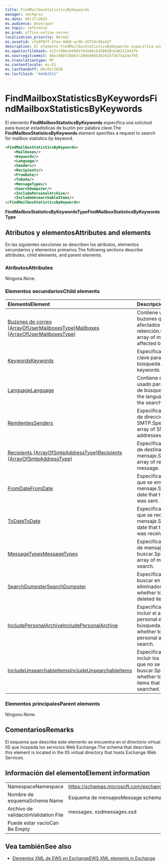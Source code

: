 ```yaml
---
title: FindMailboxStatisticsByKeywords
manager: sethgros
ms.date: 09/17/2015
ms.audience: Developer
ms.topic: reference
ms.prod: office-online-server
localization_priority: Normal
ms.assetid: cfe0f0ff-5fea-4db8-ac96-a5724c85ed2f
description: El elemento FindMailboxStatisticsByKeywords especifica una solicitud para buscar estadísticas de buzón por palabra clave.
ms.openlocfilehash: e22c7d8dc849d3fd45d6cb158030cbd82119437e
ms.sourcegitcommit: 88ec988f2bb67c1866d06b361615f3674a24e795
ms.translationtype: MT
ms.contentlocale: es-ES
ms.lasthandoff: 06/03/2020
ms.locfileid: "44462531"
---
```

# <a name="findmailboxstatisticsbykeywords"></a><span data-ttu-id="f2dc2-103">FindMailboxStatisticsByKeywords</span><span class="sxs-lookup"><span data-stu-id="f2dc2-103">FindMailboxStatisticsByKeywords</span></span>

<span data-ttu-id="f2dc2-104">El elemento **FindMailboxStatisticsByKeywords** especifica una solicitud para buscar estadísticas de buzón por palabra clave.</span><span class="sxs-lookup"><span data-stu-id="f2dc2-104">The **FindMailboxStatisticsByKeywords** element specifies a request to search for mailbox statistics by keyword.</span></span> 
  
```XML
<FindMailboxStatisticsByKeywords>
    <Mailboxes/>
    <Keywords/>
    <Language/>
    <Senders/>
    <Recipients/>
    <FromDate/>
    <ToDate/>
    <MessageTypes/>
    <SearchDumpster/>
    <IncludePersonalArchive/>
    <IncludeUnsearchableItems/>
</FindMailboxStatisticsByKeywords>
```

 <span data-ttu-id="f2dc2-105">**FindMailboxStatisticsByKeywordsType**</span><span class="sxs-lookup"><span data-stu-id="f2dc2-105">**FindMailboxStatisticsByKeywordsType**</span></span>
## <a name="attributes-and-elements"></a><span data-ttu-id="f2dc2-106">Atributos y elementos</span><span class="sxs-lookup"><span data-stu-id="f2dc2-106">Attributes and elements</span></span>

<span data-ttu-id="f2dc2-107">En las siguientes secciones se describen los atributos, elementos secundarios y elementos primarios.</span><span class="sxs-lookup"><span data-stu-id="f2dc2-107">The following sections describe attributes, child elements, and parent elements.</span></span>
  
### <a name="attributes"></a><span data-ttu-id="f2dc2-108">Atributos</span><span class="sxs-lookup"><span data-stu-id="f2dc2-108">Attributes</span></span>

<span data-ttu-id="f2dc2-109">Ninguna.</span><span class="sxs-lookup"><span data-stu-id="f2dc2-109">None.</span></span>
  
### <a name="child-elements"></a><span data-ttu-id="f2dc2-110">Elementos secundarios</span><span class="sxs-lookup"><span data-stu-id="f2dc2-110">Child elements</span></span>

|<span data-ttu-id="f2dc2-111">**Elemento**</span><span class="sxs-lookup"><span data-stu-id="f2dc2-111">**Element**</span></span>|<span data-ttu-id="f2dc2-112">**Descripción**</span><span class="sxs-lookup"><span data-stu-id="f2dc2-112">**Description**</span></span>|
|:-----|:-----|
|[<span data-ttu-id="f2dc2-113">Buzones de correo (ArrayOfUserMailboxesType)</span><span class="sxs-lookup"><span data-stu-id="f2dc2-113">Mailboxes (ArrayOfUserMailboxesType)</span></span>](mailboxes-arrayofusermailboxestype.md) <br/> |<span data-ttu-id="f2dc2-114">Contiene una matriz de buzones que se ven afectados por la retención.</span><span class="sxs-lookup"><span data-stu-id="f2dc2-114">Contains an array of mailboxes affected by the hold.</span></span>  <br/> |
|[<span data-ttu-id="f2dc2-115">Keywords</span><span class="sxs-lookup"><span data-stu-id="f2dc2-115">Keywords</span></span>](keywords-ex15websvcsotherref.md) <br/> |<span data-ttu-id="f2dc2-116">Especifica palabras clave para una búsqueda.</span><span class="sxs-lookup"><span data-stu-id="f2dc2-116">Specifies keywords for a search.</span></span>  <br/> |
|[<span data-ttu-id="f2dc2-117">Language</span><span class="sxs-lookup"><span data-stu-id="f2dc2-117">Language</span></span>](language.md) <br/> |<span data-ttu-id="f2dc2-118">Contiene el idioma usado para la consulta de búsqueda.</span><span class="sxs-lookup"><span data-stu-id="f2dc2-118">Contains the language used for the search query.</span></span>  <br/> |
|[<span data-ttu-id="f2dc2-119">Remitentes</span><span class="sxs-lookup"><span data-stu-id="f2dc2-119">Senders</span></span>](senders.md) <br/> |<span data-ttu-id="f2dc2-120">Especifica una matriz de direcciones SMTP.</span><span class="sxs-lookup"><span data-stu-id="f2dc2-120">Specifies an array of SMTP addresses.</span></span>  <br/> |
|[<span data-ttu-id="f2dc2-121">Recipients (ArrayOfSmtpAddressType)</span><span class="sxs-lookup"><span data-stu-id="f2dc2-121">Recipients (ArrayOfSmtpAddressType)</span></span>](recipients-arrayofsmtpaddresstype.md) <br/> |<span data-ttu-id="f2dc2-122">Especifica una matriz de destinatarios de un mensaje.</span><span class="sxs-lookup"><span data-stu-id="f2dc2-122">Specifies an array of recipients of a message.</span></span>  <br/> |
|[<span data-ttu-id="f2dc2-123">FromDate</span><span class="sxs-lookup"><span data-stu-id="f2dc2-123">FromDate</span></span>](fromdate.md) <br/> |<span data-ttu-id="f2dc2-124">Especifica la fecha en que se envió el mensaje.</span><span class="sxs-lookup"><span data-stu-id="f2dc2-124">Specifies the date that the message was sent.</span></span>  <br/> |
|[<span data-ttu-id="f2dc2-125">ToDate</span><span class="sxs-lookup"><span data-stu-id="f2dc2-125">ToDate</span></span>](todate.md) <br/> |<span data-ttu-id="f2dc2-126">Especifica la fecha en que se recibió el mensaje.</span><span class="sxs-lookup"><span data-stu-id="f2dc2-126">Specifies the date that the message was received.</span></span>  <br/> |
|[<span data-ttu-id="f2dc2-127">MessageTypes</span><span class="sxs-lookup"><span data-stu-id="f2dc2-127">MessageTypes</span></span>](messagetypes.md) <br/> |<span data-ttu-id="f2dc2-128">Especifica una matriz de mensajes para buscar.</span><span class="sxs-lookup"><span data-stu-id="f2dc2-128">Specifies an array of messages to search.</span></span>  <br/> |
|[<span data-ttu-id="f2dc2-129">SearchDumpster</span><span class="sxs-lookup"><span data-stu-id="f2dc2-129">SearchDumpster</span></span>](searchdumpster.md) <br/> |<span data-ttu-id="f2dc2-130">Especifica si se deben buscar en los elementos eliminados.</span><span class="sxs-lookup"><span data-stu-id="f2dc2-130">Specifies whether to search in deleted items.</span></span>  <br/> |
|[<span data-ttu-id="f2dc2-131">IncludePersonalArchive</span><span class="sxs-lookup"><span data-stu-id="f2dc2-131">IncludePersonalArchive</span></span>](includepersonalarchive.md) <br/> |<span data-ttu-id="f2dc2-132">Especifica si se va a incluir el archivo personal en la búsqueda.</span><span class="sxs-lookup"><span data-stu-id="f2dc2-132">Specifies whether to include the personal archive in the search.</span></span>  <br/> |
|[<span data-ttu-id="f2dc2-133">IncludeUnsearchableItems</span><span class="sxs-lookup"><span data-stu-id="f2dc2-133">IncludeUnsearchableItems</span></span>](includeunsearchableitems.md) <br/> |<span data-ttu-id="f2dc2-134">Especifica si se deben incluir los elementos que no se pueden buscar.</span><span class="sxs-lookup"><span data-stu-id="f2dc2-134">Specifies whether to include items that cannot be searched.</span></span>  <br/> |
   
### <a name="parent-elements"></a><span data-ttu-id="f2dc2-135">Elementos principales</span><span class="sxs-lookup"><span data-stu-id="f2dc2-135">Parent elements</span></span>

<span data-ttu-id="f2dc2-136">Ninguno.</span><span class="sxs-lookup"><span data-stu-id="f2dc2-136">None.</span></span>
  
## <a name="remarks"></a><span data-ttu-id="f2dc2-137">Comentarios</span><span class="sxs-lookup"><span data-stu-id="f2dc2-137">Remarks</span></span>

<span data-ttu-id="f2dc2-138">El esquema que describe este elemento se encuentra en el directorio virtual IIS que hospeda los servicios Web Exchange.</span><span class="sxs-lookup"><span data-stu-id="f2dc2-138">The schema that describes this element is located in the IIS virtual directory that hosts Exchange Web Services.</span></span>
  
## <a name="element-information"></a><span data-ttu-id="f2dc2-139">Información del elemento</span><span class="sxs-lookup"><span data-stu-id="f2dc2-139">Element information</span></span>

|||
|:-----|:-----|
|<span data-ttu-id="f2dc2-140">Namespace</span><span class="sxs-lookup"><span data-stu-id="f2dc2-140">Namespace</span></span>  <br/> |https://schemas.microsoft.com/exchange/services/2006/messages  <br/> |
|<span data-ttu-id="f2dc2-141">Nombre de esquema</span><span class="sxs-lookup"><span data-stu-id="f2dc2-141">Schema Name</span></span>  <br/> |<span data-ttu-id="f2dc2-142">Esquema de mensajes</span><span class="sxs-lookup"><span data-stu-id="f2dc2-142">Message schema</span></span>  <br/> |
|<span data-ttu-id="f2dc2-143">Archivo de validación</span><span class="sxs-lookup"><span data-stu-id="f2dc2-143">Validation File</span></span>  <br/> |<span data-ttu-id="f2dc2-144">messages. xsd</span><span class="sxs-lookup"><span data-stu-id="f2dc2-144">messages.xsd</span></span>  <br/> |
|<span data-ttu-id="f2dc2-145">Puede estar vacío</span><span class="sxs-lookup"><span data-stu-id="f2dc2-145">Can Be Empty</span></span>  <br/> ||
   
## <a name="see-also"></a><span data-ttu-id="f2dc2-146">Vea también</span><span class="sxs-lookup"><span data-stu-id="f2dc2-146">See also</span></span>



- [<span data-ttu-id="f2dc2-147">Elementos XML de EWS en Exchange</span><span class="sxs-lookup"><span data-stu-id="f2dc2-147">EWS XML elements in Exchange</span></span>](ews-xml-elements-in-exchange.md)

